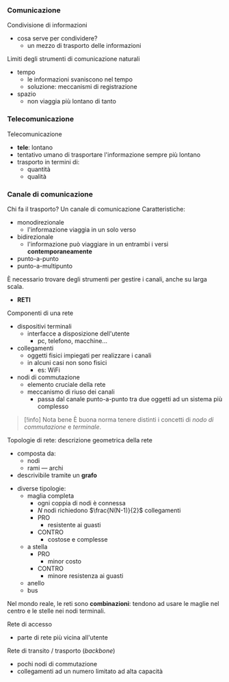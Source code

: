 ### Comunicazione

Condivisione di informazioni
- cosa serve per condividere?
	- un mezzo di trasporto delle informazioni

Limiti degli strumenti di comunicazione naturali 
- tempo
	- le informazioni svaniscono nel tempo
	- soluzione: meccanismi di registrazione
- spazio
	- non viaggia più lontano di tanto
### Telecomunicazione

Telecomunicazione
- **tele**: lontano
- tentativo umano di trasportare l'informazione sempre più lontano
- trasporto in termini di:
	- quantità
	- qualità
### Canale di comunicazione

Chi fa il trasporto? Un canale di comunicazione
Caratteristiche:
- monodirezionale
	- l'informazione viaggia in un solo verso
- bidirezionale
	- l'informazione può viaggiare in un entrambi i versi **contemporaneamente**
- punto-a-punto
- punto-a-multipunto

È necessario trovare degli strumenti per gestire i canali, anche su larga scala.
- **RETI**

Componenti di una rete
- dispositivi terminali
	- interfacce a disposizione dell'utente
		- pc, telefono, macchine...
- collegamenti
	- oggetti fisici impiegati per realizzare i canali
	- in alcuni casi non sono fisici
		- es: WiFi
- nodi di commutazione
	- elemento cruciale della rete
	- meccanismo di riuso dei canali
		- passa dal canale punto-a-punto tra due oggetti ad un sistema più complesso

>[!info] Nota bene
>È buona norma tenere distinti i concetti di *nodo di commutazione* e *terminale*.

Topologie di rete: descrizione geometrica della rete
* composta da:
	* nodi
	* rami — archi
* descrivibile tramite un **grafo**
- diverse tipologie:
	- maglia completa
		- ogni coppia di nodi è connessa
		- $N$ nodi richiedono $\frac{N(N-1)}{2}$ collegamenti
		- PRO
			- resistente ai guasti
		- CONTRO
			- costose e complesse
	- a stella
		- PRO
			- minor costo
		- CONTRO
			- minore resistenza ai guasti
	- anello
	- bus

Nel mondo reale, le reti sono **combinazioni**: tendono ad usare le maglie nel centro e le stelle nei nodi terminali.

Rete di accesso
- parte di rete più vicina all'utente

Rete di transito / trasporto (*backbone*)
- pochi nodi di commutazione
- collegamenti ad un numero limitato ad alta capacità